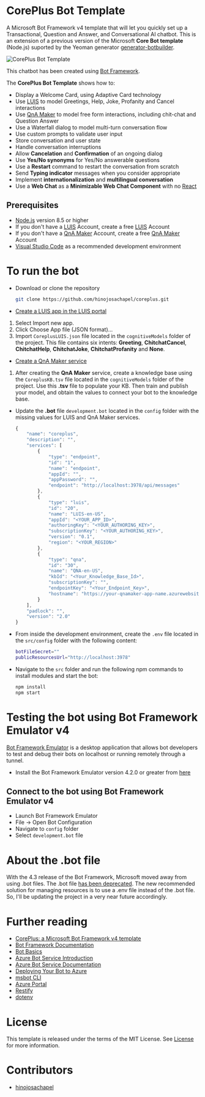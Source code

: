 # CorePlus Bot Template
A Microsoft Bot Framework v4 template that will let you quickly set up a Transactional, Question and Answer, and Conversational AI chatbot. This is an extension of a previous version of the Microsoft **Core Bot template** (Node.js) suported by the Yeoman generator [generator-botbuilder](https://github.com/Microsoft/BotBuilder-Samples/tree/4.next/generators/generator-botbuilder).

![CorePlus Bot Template](../master/images/MinimizableWebChatComponent2.png "CorePlus Bot Template")

This chatbot has been created using [Bot Framework][1].

The **CorePlus Bot Template** shows how to:
- Display a Welcome Card, using Adaptive Card technology
- Use [LUIS][11] to model Greetings, Help, Joke, Profanity and Cancel interactions
- Use [QnA Maker][12] to model free form interactions, including chit-chat and Question Answer
- Use a Waterfall dialog to model multi-turn conversation flow
- Use custom prompts to validate user input
- Store conversation and user state
- Handle conversation interruptions
- Allow **Cancelation** and **Confirmation** of an ongoing dialog
- Use **Yes/No synonyms** for Yes/No answerable questions
- Use a **Restart** command to restart the conversation from scratch
- Send **Typing indicator** messages when you consider appropriate
- Implement **internationalization** and **multilingual conversation**
- Use a **Web Chat** as a **Minimizable Web Chat Component** with no [React][19]

## Prerequisites
- [Node.js][4] version 8.5 or higher
- If you don't have a [LUIS][11] Account, create a free [LUIS][16] Account
- If you don't have a [QnA Maker][12] Account, create a free [QnA Maker][17] Account
- [Visual Studio Code][18] as a recommended development environment

# To run the bot
- Download or clone the repository
  ```bash
  git clone https://github.com/hinojosachapel/coreplus.git
  ```
  
- [Create a LUIS app in the LUIS portal][14]
 1. Select Import new app.
 1. Click Choose App file (JSON format)...
 1. Import `CoreplusLUIS.json` file located in the `cognitiveModels` folder of the project. This file contains six intents: **Greeting**, **ChitchatCancel**, **ChitchatHelp**, **ChitchatJoke**, **ChitchatProfanity** and **None**.

- [Create a QnA Maker service][15]
 1. After creating the **QnA Maker** service, create a knowledge base using the `CoreplusKB.tsv` file located in the `cognitiveModels` folder of the project. Use this **.tsv** file to populate your KB. Then train and publish your model, and obtain the values to connect your bot to the knowledge base.

- Update the **.bot** file `development.bot` located in the `config` folder with the missing values for LUIS and QnA Maker services.
  ```javascript
  {
      "name": "coreplus",
      "description": "",
      "services": [
          {
              "type": "endpoint",
              "id": "1",
              "name": "endpoint",
              "appId": "",
              "appPassword": "",
              "endpoint": "http://localhost:3978/api/messages"
          },
          {
              "type": "luis",
              "id": "20",
              "name": "LUIS-en-US",
              "appId": "<YOUR_APP_ID>",
              "authoringKey": "<YOUR_AUTHORING_KEY>",
              "subscriptionKey": "<YOUR_AUTHORING_KEY>",
              "version": "0.1",
              "region": "<YOUR_REGION>"
          },
          {
              "type": "qna",
              "id": "30",
              "name": "QNA-en-US",
              "kbId": "<Your_Knowledge_Base_Id>",
              "subscriptionKey": "",
              "endpointKey": "<Your_Endpoint_Key>",
              "hostname": "https://your-qnamaker-app-name.azurewebsites.net/qnamaker"
          }
      ],
      "padlock": "",
      "version": "2.0"
  }
  ```

- From inside the development environment, create the `.env` file located in the `src/config` folder with the following content:
  ```bash
  botFileSecret=""
  publicResourcesUrl="http://localhost:3978"
  ```
  
- Navigate to the `src` folder and run the following npm commands to install modules and start the bot:
  ```bash
  npm install
  npm start
  ```

# Testing the bot using Bot Framework Emulator **v4**
[Bot Framework Emulator][5] is a desktop application that allows bot developers to test and debug their bots on localhost or running remotely through a tunnel.

- Install the Bot Framework Emulator version 4.2.0 or greater from [here][6]

## Connect to the bot using Bot Framework Emulator **v4**
- Launch Bot Framework Emulator
- File -> Open Bot Configuration
- Navigate to `config` folder
- Select `development.bot` file

# About the .bot file
With the 4.3 release of the Bot Framework, Microsoft moved away from using .bot files. The .bot file [has been deprecated](https://docs.microsoft.com/en-us/azure/bot-service/bot-file-basics?view=azure-bot-service-4.0&tabs=js). The new recommended solution for managing resources is to use a .env file instead of the .bot file. So, I'll be updating the project in a very near future accordingly.

# Further reading
- [CorePlus: a Microsoft Bot Framework v4 template][50]
- [Bot Framework Documentation][20]
- [Bot Basics][32]
- [Azure Bot Service Introduction][21]
- [Azure Bot Service Documentation][22]
- [Deploying Your Bot to Azure][40]
- [msbot CLI][9]
- [Azure Portal][10]
- [Restify][30]
- [dotenv][31]

# License
This template is released under the terms of the MIT License. See [License](../master/LICENSE.md) for more information.

# Contributors
  * [hinojosachapel](https://github.com/hinojosachapel)
  
[1]: https://dev.botframework.com
[4]: https://nodejs.org
[5]: https://github.com/microsoft/botframework-emulator
[6]: https://github.com/Microsoft/BotFramework-Emulator/releases
[9]: https://github.com/Microsoft/botbuilder-tools/tree/master/packages/MSBot
[10]: https://portal.azure.com
[11]: https://www.luis.ai
[12]: https://www.qnamaker.ai
[14]: https://docs.microsoft.com/en-us/azure/bot-service/bot-builder-howto-v4-luis?view=azure-bot-service-4.0&tabs=js#create-a-luis-app-in-the-luis-portal
[15]: https://docs.microsoft.com/en-us/azure/bot-service/bot-builder-howto-qna?view=azure-bot-service-4.0&tabs=js#create-a-qna-maker-service-and-publish-a-knowledge-base
[16]: https://azure.microsoft.com/en-us/pricing/details/cognitive-services/language-understanding-intelligent-services/
[17]: https://azure.microsoft.com/en-us/pricing/details/cognitive-services/qna-maker/
[18]: https://code.visualstudio.com/
[19]: https://github.com/Microsoft/BotFramework-WebChat/tree/master/samples/12.customization-minimizable-web-chat
[20]: https://docs.botframework.com
[21]: https://docs.microsoft.com/azure/bot-service/bot-service-overview-introduction?view=azure-bot-service-4.0
[22]: https://docs.microsoft.com/azure/bot-service/?view=azure-bot-service-4.0
[30]: https://www.npmjs.com/package/restify
[31]: https://www.npmjs.com/package/dotenv
[32]: https://docs.microsoft.com/azure/bot-service/bot-builder-basics?view=azure-bot-service-4.0
[40]: https://docs.microsoft.com/en-us/azure/bot-service/bot-builder-deploy-az-cli?view=azure-bot-service-4.0
[50]: https://www.codeproject.com/Articles/4254785/CorePlus-a-Microsoft-Bot-Framework-v4-template
